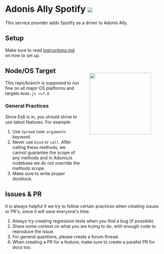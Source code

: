 # Adonis Ally Spotify <img src="https://reps.ams3.cdn.digitaloceanspaces.com/spotify_logo.png" style="width: 30px, height: 30px; display: inline-block; vertical-align: middle;" />

This service provider adds Spotify as a driver to Adonis Ally.

<img src="http://res.cloudinary.com/adonisjs/image/upload/q_100/v1497112678/adonis-purple_pzkmzt.svg" width="200px" align="right" hspace="30px" vspace="140px">

## Setup

Make sure to read [instructions.md](instructions.md) on how to set up.

## Node/OS Target

This repo/branch is supposed to run fine on all major OS platforms and targets `Node.js >=7.0`

### General Practices

Since Es6 is in, you should strive to use latest features. For example:

1. Use `Spread` over `arguments` keyword.
2. Never use `bind` or `call`. After calling these methods, we cannot guarantee the scope of any methods and in AdonisJs codebase we do not override the methods scope.
3. Make sure to write proper docblock.

## Issues & PR

It is always helpful if we try to follow certain practices when creating issues or PR's, since it will save everyone's time.

1. Always try creating regression tests when you find a bug (if possible).
2. Share some context on what you are trying to do, with enough code to reproduce the issue.
3. For general questions, please create a forum thread.
4. When creating a PR for a feature, make sure to create a parallel PR for docs too.

